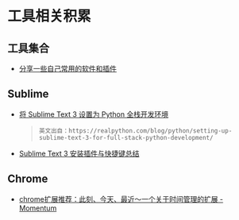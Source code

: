 # 工具相关积累

## 工具集合

* [分享一些自己常用的软件和插件](https://juejin.im/entry/59b7bf5a5188257e685ff39d)

## Sublime

* [将 Sublime Text 3 设置为 Python 全栈开发环境](http://python.jobbole.com/81312/)
  > `英文出自：https://realpython.com/blog/python/setting-up-sublime-text-3-for-full-stack-python-development/`
* [Sublime Text 3 安装插件与快捷键总结](https://juejin.im/post/59a8c82e6fb9a0247e4278d9)

## Chrome

* [chrome扩展推荐：此刻、今天、最近～一个关于时间管理的扩展 - Momentum](https://juejin.im/post/59b2cb865188257e8a308505)